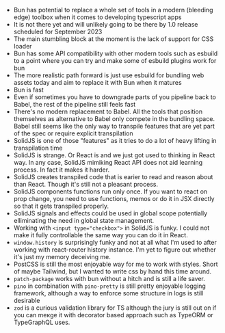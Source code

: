 - Bun has potential to replace a whole set of tools in a modern (bleeding edge) toolbox when it comes to developing typescript apps
- It is not there yet and will unlikely going to be there by 1.0 release scheduled for September 2023
- The main stumbling block at the moment is the lack of support for CSS loader
- Bun has some API compatibility with other modern tools such as esbuild to a point where you can try and make some of esbuild plugins work for bun
- The more realistic path forward is just use esbuild for bundling web assets today and aim to replace it with Bun when it matures
- Bun is fast
- Even if sometimes you have to downgrade parts of you pipeline back to Babel, the rest of the pipeline still feels fast
- There's no modern replacement to Babel. All the tools that position themselves as alternative to Babel only compete in the bundling space. Babel still seems like the only way to transpile features that are yet part of the spec or require explicit transpilation
- SolidJS is one of those "features" as it tries to do a lot of heavy lifting in transpilation time
- SolidJS is strange. Or React is and we just got used to thinking in React way. In any case, SolidJS mimiking React API does not aid learning process. In fact it makes it harder.
- SolidJS creates transpiled code that is earier to read and reason about than React. Though it's still not a pleasant process.
- SolidJS components functions run only once. If you want to react on prop change, you need to use functions, memos or do it in JSX directly so that it gets transpiled properly.
- SolidJS signals and effects could be used in global scope potentially elliminating the need in global state management.
- Working with `<input type="checkbox">` in SolidJS is funky. I could not make it fully controllable the same way you can do it in React.
- `window.history` is surprisingly funky and not at all what I'm used to after working with react-router history instance. I'm yet to figure out whether it's just my memory deceiving me.
- PostCSS is still the most enjoyable way for me to work with styles. Short of maybe Tailwind, but I wanted to write css by hand this time around.
- `patch-package` works with bun without a hitch and is still a life saver.
- `pino` in combination with `pino-pretty` is still pretty enjoyable logging framework, although a way to enforce some structure in logs is still desirable
- `zod` is a curious validation library for TS although the jury is still out on if you can meкge it with decorator based approach such as TypeORM or TypeGraphQL uses.